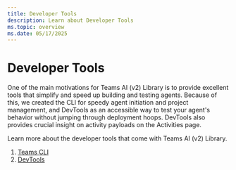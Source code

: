 ```yaml
---
title: Developer Tools
description: Learn about Developer Tools
ms.topic: overview
ms.date: 05/17/2025
---
```


# Developer Tools

One of the main motivations for Teams AI (v2) Library is to provide excellent tools that simplify and speed up building and testing agents. Because of this, we created the CLI for speedy agent initiation and project management, and DevTools as an accessible way to test your agent's behavior without jumping through deployment hoops. DevTools also provides crucial insight on activity payloads on the Activities page.

Learn more about the developer tools that come with Teams AI (v2) Library.

1. [Teams CLI](./cli.md)
2. [DevTools](./devtools/overview.md)